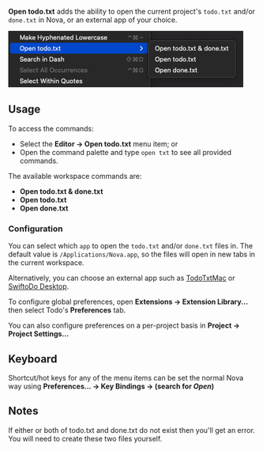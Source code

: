 **Open todo.txt** adds the ability to open the current project's `todo.txt` and/or `done.txt` in Nova, or an external app of your choice.

![](screenshot.png)

## Usage

To access the commands:

- Select the **Editor → Open todo.txt** menu item; or
- Open the command palette and type `open txt` to see all provided commands.

The available workspace commands are:

- **Open todo.txt & done.txt**
- **Open todo.txt**
- **Open done.txt**

### Configuration

You can select which `app` to open the `todo.txt` and/or `done.txt` files in. The default value is `/Applications/Nova.app`, so the files will open in new tabs in the current workspace.

Alternatively, you can choose an external app such as [TodoTxtMac](https://mjdescy.github.io/TodoTxtMac/) or [SwiftoDo Desktop](https://swiftodoapp.com/desktop/).

To configure global preferences, open **Extensions → Extension Library...** then select Todo's **Preferences** tab.

You can also configure preferences on a per-project basis in **Project → Project Settings...**

## Keyboard

Shortcut/hot keys for any of the menu items can be set the normal Nova way using **Preferences... → Key Bindings → (search for *Open*)**

## Notes

If either or both of todo.txt and done.txt do not exist then you'll get an error. You will need to create these two files yourself.
